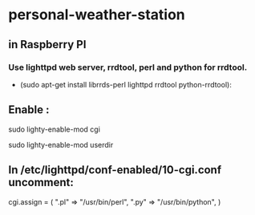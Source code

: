 # personal-weather-station

## in Raspberry PI

### Use lighttpd web server, rrdtool, perl and python for rrdtool.

- (sudo apt-get install librrds-perl lighttpd rrdtool python-rrdtool):

## Enable :

sudo lighty-enable-mod cgi

sudo lighty-enable-mod userdir

## In /etc/lighttpd/conf-enabled/10-cgi.conf uncomment:

cgi.assign      = (
        ".pl"  => "/usr/bin/perl",
        ".py"  => "/usr/bin/python",
)

